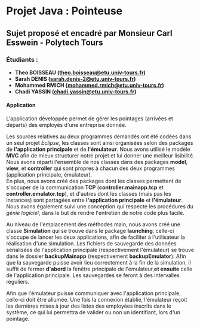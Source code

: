 # Projet Java : Pointeuse

## Sujet proposé et encadré par Monsieur Carl Esswein - Polytech Tours

### Étudiants :  
- **Theo BOISSEAU (theo.boisseau@etu.univ-tours.fr)**
- **Sarah DENIS (sarah.denis-2@etu.univ-tours.fr)**  
- **Mohammed RMICH (mohammed.rmich@etu.univ-tours.fr)**  
- **Chadi YASSIN (chadi.yassin@etu.univ-tours.fr)**

#### Application
L'application développée permet de gérer les pointages (arrivées et départs) des employés d'une entreprise donnée.  

Les sources relatives au deux programmes demandés ont été codées dans un seul
projet *Eclipse*, les classes sont ainsi organisées selon des packages de **l'application principale** et de **l'émulateur**.
Nous avons utilisé le modèle **MVC** afin de mieux structurer notre projet et lui donner 
une meilleur lisibilité. Nous avons réparti l'ensemble de nos classes dans des packages **model**, **view**, et **controller**
qui sont propres à chacun des deux programmes (application principale, émulateur).  
En plus, nous avons créé des packages dont les classes permettent de s'occuper de la communication **TCP**
(**controller.mainapp.tcp** et **controller.emulator.tcp**), et d'autres dont les classes (mais pas les instances) sont partagées entre **l'application principale** et **l'émulateur**.  
Nous avons également suivi une conception qui respecte les procédures du *génie logiciel*,
dans le but de rendre l'entretien de notre code plus facile.  

Au niveau de l'emplacement des méthodes main, nous avons créé une classe **Simulation**
qui se trouve dans le package **launching**, celle-ci s'occupe de lancer les deux applications,
afin de faciliter à l'utilisateur la réalisation d'une simulation. Les fichiers de sauvegarde des données sérialisées
de l'application principale (respectivement l'émulateur) se trouve dans le dossier **backupMainapp** (respectivement **backupEmulator**). Afin que la sauvegarde puisse avoir lieu correctement à la fin de la simulation,
il suffit de fermer **d'abord** la fenêtre principale de l'émulateur,**et ensuite** celle de l'application principale.
Les sauvegardes se feront à des intervalles réguliers.   

Afin que l'émulateur puisse communiquer avec l'application principale, celle-ci doit être allumée. Une fois la connexion établie,
l'émulateur reçoit les dernières mises à jour des listes des employées inscrits dans le système, ce qui lui permettra
de valider ou non un identifiant, lors d'un pointage.
